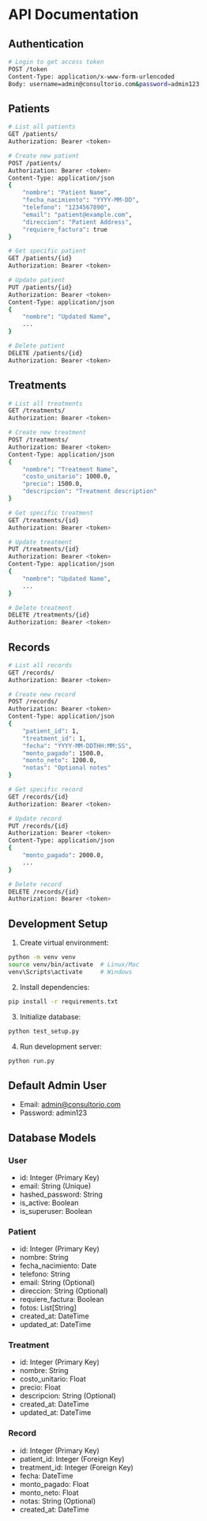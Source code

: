 # API Documentation

## Authentication

```bash
# Login to get access token
POST /token
Content-Type: application/x-www-form-urlencoded
Body: username=admin@consultorio.com&password=admin123
```

## Patients

```bash
# List all patients
GET /patients/
Authorization: Bearer <token>

# Create new patient
POST /patients/
Authorization: Bearer <token>
Content-Type: application/json
{
    "nombre": "Patient Name",
    "fecha_nacimiento": "YYYY-MM-DD",
    "telefono": "1234567890",
    "email": "patient@example.com",
    "direccion": "Patient Address",
    "requiere_factura": true
}

# Get specific patient
GET /patients/{id}
Authorization: Bearer <token>

# Update patient
PUT /patients/{id}
Authorization: Bearer <token>
Content-Type: application/json
{
    "nombre": "Updated Name",
    ...
}

# Delete patient
DELETE /patients/{id}
Authorization: Bearer <token>
```

## Treatments

```bash
# List all treatments
GET /treatments/
Authorization: Bearer <token>

# Create new treatment
POST /treatments/
Authorization: Bearer <token>
Content-Type: application/json
{
    "nombre": "Treatment Name",
    "costo_unitario": 1000.0,
    "precio": 1500.0,
    "descripcion": "Treatment description"
}

# Get specific treatment
GET /treatments/{id}
Authorization: Bearer <token>

# Update treatment
PUT /treatments/{id}
Authorization: Bearer <token>
Content-Type: application/json
{
    "nombre": "Updated Name",
    ...
}

# Delete treatment
DELETE /treatments/{id}
Authorization: Bearer <token>
```

## Records

```bash
# List all records
GET /records/
Authorization: Bearer <token>

# Create new record
POST /records/
Authorization: Bearer <token>
Content-Type: application/json
{
    "patient_id": 1,
    "treatment_id": 1,
    "fecha": "YYYY-MM-DDTHH:MM:SS",
    "monto_pagado": 1500.0,
    "monto_neto": 1200.0,
    "notas": "Optional notes"
}

# Get specific record
GET /records/{id}
Authorization: Bearer <token>

# Update record
PUT /records/{id}
Authorization: Bearer <token>
Content-Type: application/json
{
    "monto_pagado": 2000.0,
    ...
}

# Delete record
DELETE /records/{id}
Authorization: Bearer <token>
```

## Development Setup

1. Create virtual environment:
```bash
python -m venv venv
source venv/bin/activate  # Linux/Mac
venv\Scripts\activate     # Windows
```

2. Install dependencies:
```bash
pip install -r requirements.txt
```

3. Initialize database:
```bash
python test_setup.py
```

4. Run development server:
```bash
python run.py
```

## Default Admin User

- Email: admin@consultorio.com
- Password: admin123

## Database Models

### User
- id: Integer (Primary Key)
- email: String (Unique)
- hashed_password: String
- is_active: Boolean
- is_superuser: Boolean

### Patient
- id: Integer (Primary Key)
- nombre: String
- fecha_nacimiento: Date
- telefono: String
- email: String (Optional)
- direccion: String (Optional)
- requiere_factura: Boolean
- fotos: List[String]
- created_at: DateTime
- updated_at: DateTime

### Treatment
- id: Integer (Primary Key)
- nombre: String
- costo_unitario: Float
- precio: Float
- descripcion: String (Optional)
- created_at: DateTime
- updated_at: DateTime

### Record
- id: Integer (Primary Key)
- patient_id: Integer (Foreign Key)
- treatment_id: Integer (Foreign Key)
- fecha: DateTime
- monto_pagado: Float
- monto_neto: Float
- notas: String (Optional)
- created_at: DateTime
